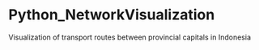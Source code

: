 # Python_NetworkVisualization
Visualization of transport routes between provincial capitals in Indonesia
